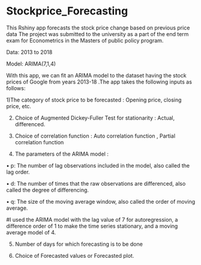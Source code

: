 # Stockprice_Forecasting
This Rshiny app forecasts the stock price change based on previous price data
The project was submitted to the university as a part of the end term exam for Econometrics in the Masters of public policy program. 

Data: 2013 to 2018

Model: ARIMA(7,1,4)

With this app, we can fit an ARIMA model to the dataset having the stock prices of Google from years 2013-18 .The app takes the following inputs as follows:

1)The category of stock price to be forecasted : Opening price, closing price, etc.

2) Choice of Augmented Dickey-Fuller Test for stationarity : Actual, differenced.

3) Choice of correlation function : Auto correlation function , Partial correlation function

4) The parameters of the ARIMA model :

•	p: The number of lag observations included in the model, also called the lag order.

•	d: The number of times that the raw observations are differenced, also called the degree of differencing.

•	q: The size of the moving average window, also called the order of moving average.

#I used the ARIMA model with the lag value of 7 for autoregression, a difference order of 1 to make the time series stationary, and a moving average model of 4.

5) Number of days for which forecasting is to be done

6) Choice of Forecasted values or Forecasted plot.


 

 
